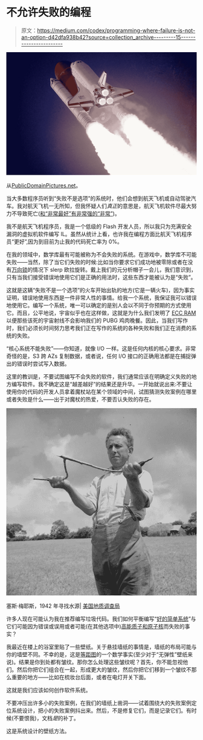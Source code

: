 # 不允许失败的编程

> 原文：<https://medium.com/codex/programming-where-failure-is-not-an-option-d42dfa938b42?source=collection_archive---------15----------------------->

![](img/1dda86a13571512cfda24de5d3bb8514.png)

从[PublicDomainPictures.net](https://www.publicdomainpictures.net/en/view-image.php?image=212678&picture=space-shuttle-launch)。

当大多数程序员听到“失败不是选项”的系统时，他们会想到航天飞机或自动驾驶汽车。我对航天飞机一无所知，但我怀疑人们*真正*的意思是，航天飞机软件尽最大努力不导致死亡([和“非常最好”有非常强的“非常”](https://www.fastcompany.com/28121/they-write-right-stuff))。

我不是航天飞机程序员，我是一个低级的 Flash 开发人员，所以我只为充满安全漏洞的虚拟机软件编写 IL。虽然从统计上看，也许我在编程方面比航天飞机程序员“更好”,因为到目前为止我的代码死亡率为 0%。

在我的领域中，数学库最有可能被称为不会失败的系统。在游戏中，数学库不可能失败——当然，除了当它们失败的时候:比如当你要求它们成功地被零除或者在没有[万向锁](https://en.wikipedia.org/wiki/Gimbal_lock)的情况下 slerp 欧拉旋转。戴上我们的元分析帽子一会儿，我们意识到，只有当我们接受错误地使用它们是正确的用法时，这些东西才能被认为是“失败”。

这就是这辆“失败不是一个选项”的火车开始出轨的地方(它是一辆火车)，因为事实证明，错误地使用东西是一件非常人性的事情。给我一个系统，我保证我可以错误地使用它。编写一个系统，唯一可以确定的是别人会以不同于你预期的方式使用它。而且，公平地说，宇宙似乎也在这样做，这就是为什么我们发明了 [ECC RAM](https://en.wikipedia.org/wiki/ECC_memory) 以便那些该死的宇宙射线不会影响我们的 PUBG 鸡肉晚餐。因此，当我们写作时，我们必须长时间努力思考我们正在写作的系统的各种失败和我们正在消费的系统的失败。

“核心系统不能失败”——你知道，就像 I/O 一样。这是任何内核的核心要求。非常奇怪的是，S3 跨 AZs 复制数据，或者说，任何 I/O 接口的正确用法都是在捕捉弹出的错误时尝试写入数据。

这里的教训是，不要试图编写不会失败的软件，我们通常应该在明确定义失败的地方编写软件。我不确定这是“越差越好”的结果还是升华。一开始就说出来:不要让使用你的代码的开发人员拿着魔杖站在某个领域的中间，试图猜测失败案例在哪里或者失败是什么——出于对魔杖的热爱，不要否认失败的存在。

![](img/993887c5df59a6d7dd4aba3a9ead786c.png)

塞斯·梅耶斯，1942 年寻找水源| [美国地质调查局](https://www.usgs.gov/media/images/water-dowsing-1942)

许多人现在可能认为我在推荐编写垃圾代码。我们如何平衡编写“[好的简单系统](/codex/take-the-time-to-write-less-code-1bf0ab385a38)”与它们可能因为错误或误用或者可能(在其他选项中)[高能质子和原子核](https://en.wikipedia.org/wiki/Cosmic_ray)而失败的事实？

我最近在楼上的浴室里贴了一些壁纸。关于悬挂墙纸的事情是，墙纸的布局可能与你的墙壁不同。不幸的是，这是[等距图](https://en.wikipedia.org/wiki/Isometry)的一个数学事实(至少对于“无弹性”壁纸来说)。结果是你到处都有皱纹。那你怎么处理这些皱纹呢？首先，你不能忽视他们。然后你把它们组合在一起，形成更大的皱纹，然后你把它们移到一个皱纹不那么重要的地方——比如在梳妆台后面，或者在电灯开关下面。

这就是我们应该如何创作软件系统。

不要冲压出许多小的失败案例，在我们的墙纸上凿洞——试着围绕大的失败案例定位系统设计，把小的失败案例抖出来。然后，不是修复它们，而是记录它们。有时候(不要恨我)，文档*是*的补丁。

这是系统设计的壁纸方法。
